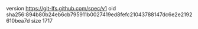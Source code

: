 version https://git-lfs.github.com/spec/v1
oid sha256:894b80b24eb6cb795911b0027419ed8fefc21043788147dc6e2e2192610bea7d
size 1717
